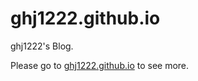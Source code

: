 # ghj1222.github.io

ghj1222's Blog.

Please go to [ghj1222.github.io](https://ghj1222.github.io/) to see more.

